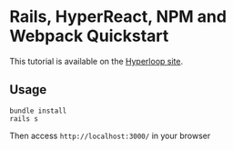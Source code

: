 # Rails, HyperReact, NPM and Webpack Quickstart

This tutorial is available on the [Hyperloop site](http://ruby-hyperloop.io/tutorials/hyperreact_with_webpack/).

## Usage

```
bundle install
rails s
```

Then access `http://localhost:3000/` in your browser
